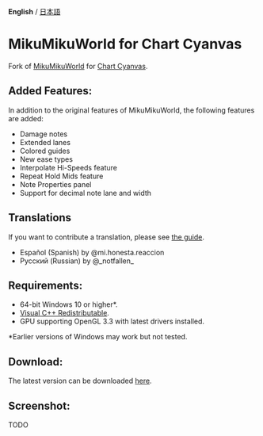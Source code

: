 **English** / [日本語](./README.ja.md)

# MikuMikuWorld for Chart Cyanvas
Fork of [MikuMikuWorld](https://github.com/crash5band/MikuMikuWorld) for [Chart Cyanvas](https://github.com/sevenc-nanashi/chart_cyanvas).

## Added Features:
In addition to the original features of MikuMikuWorld, the following features are added:
- Damage notes
- Extended lanes
- Colored guides
- New ease types
- Interpolate Hi-Speeds feature
- Repeat Hold Mids feature
- Note Properties panel
- Support for decimal note lane and width

## Translations
If you want to contribute a translation, please see [the guide](./TRANSLATION.md).
- Español (Spanish) by @mi.honesta.reaccion
- Русский (Russian) by @\_notfallen\_

## Requirements:
- 64-bit Windows 10 or higher*.
- [Visual C++ Redistributable](https://aka.ms/vs/17/release/vc_redist.x64.exe).
- GPU supporting OpenGL 3.3 with latest drivers installed.

*Earlier versions of Windows may work but not tested.

## Download:
The latest version can be downloaded [here](https://github.com/sevenc-nanashi/MikuMikuWorld/releases/latest/download/MikuMikuWorld.zip).

## Screenshot:
TODO
